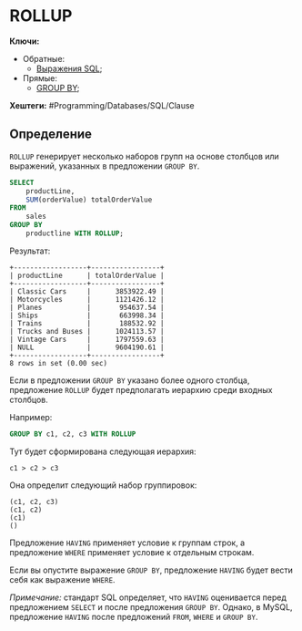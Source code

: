 
# ROLLUP

**Ключи:**
- Обратные:
	- [Выражения SQL](sql-clause);
- Прямые:
	- [GROUP BY](group-by-clause);


**Хештеги:** #Programming/Databases/SQL/Clause

## Определение

`ROLLUP` генерирует несколько наборов групп на основе столбцов или выражений, указанных в предложении `GROUP BY`.

```sql
SELECT 
    productLine, 
    SUM(orderValue) totalOrderValue
FROM
    sales
GROUP BY 
    productline WITH ROLLUP;
```

Результат:

```shell
+------------------+-----------------+
| productLine      | totalOrderValue |
+------------------+-----------------+
| Classic Cars     |      3853922.49 |
| Motorcycles      |      1121426.12 |
| Planes           |       954637.54 |
| Ships            |       663998.34 |
| Trains           |       188532.92 |
| Trucks and Buses |      1024113.57 |
| Vintage Cars     |      1797559.63 |
| NULL             |      9604190.61 |
+------------------+-----------------+
8 rows in set (0.00 sec)
```

Если в предложении `GROUP BY` указано более одного столбца, предложение `ROLLUP` будет предполагать иерархию среди входных столбцов.

Например:

```sql
GROUP BY c1, c2, c3 WITH ROLLUP
```

Тут будет сформирована следующая иерархия:

```shell
c1 > c2 > c3
```

Она определит следующий набор группировок:

```shell
(c1, c2, c3)
(c1, c2)
(c1)
()
```

Предложение `HAVING` применяет условие к группам строк, а предложение `WHERE` применяет условие к отдельным строкам.

Если вы опустите выражение `GROUP BY`, предложение `HAVING` будет вести себя как выражение `WHERE`.

*Примечание:* стандарт SQL определяет, что `HAVING` оценивается перед предложением `SELECT` и после предложения `GROUP BY`. Однако, в MySQL, предложение `HAVING` после предложений `FROM`, `WHERE` и `GROUP BY`.
